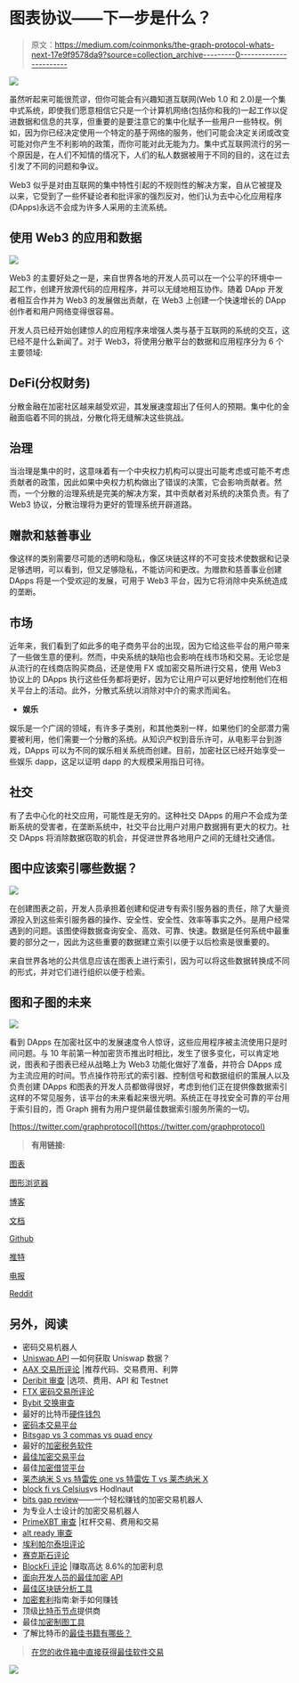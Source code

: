 # 图表协议——下一步是什么？

> 原文：<https://medium.com/coinmonks/the-graph-protocol-whats-next-17e9f9578da9?source=collection_archive---------0----------------------->

![](img/92d316c3f1a3122bc50f08ea8e29992d.png)

虽然听起来可能很荒谬，但你可能会有兴趣知道互联网(Web 1.0 和 2.0)是一个集中式系统，即使我们愿意相信它只是一个计算机网络(包括你和我的)一起工作以促进数据和信息的共享，但重要的是要注意它的集中化赋予一些用户一些特权。例如，因为你已经决定使用一个特定的基于网络的服务，他们可能会决定关闭或改变可能对你产生不利影响的政策，而你可能对此无能为力。集中式互联网流行的另一个原因是，在人们不知情的情况下，人们的私人数据被用于不同的目的，这在过去引发了不同的问题和争议。

Web3 似乎是对由互联网的集中特性引起的不规则性的解决方案，自从它被提及以来，它受到了一些怀疑论者和批评家的强烈反对，他们认为去中心化应用程序(DApps)永远不会成为许多人采用的主流系统。

## **使用 Web3 的应用和数据**

![](img/44ac44b821588418248b3e4802370879.png)

Web3 的主要好处之一是，来自世界各地的开发人员可以在一个公平的环境中一起工作，创建开放源代码的应用程序，并可以无缝地相互协作。随着 DApp 开发者相互合作并为 Web3 的发展做出贡献，在 Web3 上创建一个快速增长的 DApp 创作者和用户网络变得很容易。

开发人员已经开始创建惊人的应用程序来增强人类与基于互联网的系统的交互，这已经不是什么新闻了。对于 Web3，将使用分散平台的数据和应用程序分为 6 个主要领域:

## **DeFi(分权财务)**

分散金融在加密社区越来越受欢迎，其发展速度超出了任何人的预期。集中化的金融面临着不同的挑战，分散化将无缝解决这些挑战。

## **治理**

当治理是集中的时，这意味着有一个中央权力机构可以提出可能考虑或可能不考虑贡献者的政策，因此如果中央权力机构做出了错误的决策，它会影响贡献者。然而，一个分散的治理系统是完美的解决方案，其中贡献者对系统的决策负责。有了 Web3 协议，分散治理将为更好的管理系统开辟道路。

## **赠款和慈善事业**

像这样的类别需要尽可能的透明和隐私，像区块链这样的不可变技术使数据和记录足够透明，可以看到，但又足够隐私，不能访问和更改。为赠款和慈善事业创建 DApps 将是一个受欢迎的发展，可用于 Web3 平台，因为它将消除中央系统造成的垄断。

## **市场**

近年来，我们看到了如此多的电子商务平台的出现，因为它给这些平台的用户带来了一些做生意的便利。然而，中央系统的缺陷也会影响在线市场和交易。无论您是从流行的在线商店购买商品，还是使用 FX 或加密交易所进行交易，使用 Web3 协议上的 DApps 执行这些任务都将更好，因为它让用户可以更好地控制他们在相关平台上的活动。此外，分散式系统以消除对中介的需求而闻名。

*   **娱乐**

娱乐是一个广阔的领域，有许多子类别，和其他类别一样，如果他们的全部潜力需要被利用，他们需要一个分散的系统。从知识产权到音乐许可，从电影平台到游戏，DApps 可以为不同的娱乐相关系统而创建。目前，加密社区已经开始享受一些娱乐 dapp，这足以证明 dapp 的大规模采用指日可待。

## **社交**

有了去中心化的社交应用，可能性是无穷的。这种社交 DApps 的用户不会成为垄断系统的受害者，在垄断系统中，社交平台比用户对用户数据拥有更大的权力。社交 DApps 将消除数据窃取的机会，并促进世界各地用户之间的无缝社交通信。

## 图中应该索引哪些数据？

![](img/2971d061557a674482bf05197fc75df4.png)

在创建图表之前，开发人员承担着创建和促进专有索引服务器的责任，除了大量资源投入到这些索引服务器的操作、安全性、安全性、效率等事实之外。是用户经常遇到的问题。该图使得数据查询安全、高效、可靠、快速。数据是任何系统中最重要的部分之一，因此为这些重要的数据建立索引以便于以后检索是很重要的。

来自世界各地的公共信息应该在图表上进行索引，因为可以将这些数据转换成不同的形式，并对它们进行组织以便于检索。

## **图和子图的未来**

![](img/ff870103881402897a403088a68e4928.png)

看到 DApps 在加密社区中的发展速度令人惊讶，这些应用程序被主流使用只是时间问题。与 10 年前第一种加密货币推出时相比，发生了很多变化，可以肯定地说，图表和子图表已经从战略上为 Web3 功能化做好了准备，并符合 DApps 成为主流应用的时间。节点操作符形式的索引器、控制信号和数据组织的策展人以及负责创建 DApps 和图表的开发人员都做得很好，考虑到他们正在提供像数据索引这样的不常见服务，该平台的未来看起来很光明。系统正在寻找安全可靠的平台用于索引目的，而 Graph 拥有为用户提供最佳数据索引服务所需的一切。

[https://twitter.com/graphprotocol](https://twitter.com/graphprotocol)

> **有用链接:**

[图表](https://thegraph.com/)

[图形浏览器](https://thegraph.com/explorer/)

[博客](https://thegraph.com/blog/)

[文档](https://thegraph.com/docs/introduction)

[Github](https://github.com/graphprotocol)

[推特](https://twitter.com/graphprotocol)

[电报](https://t.me/graphprotocol)

[Reddit](https://www.reddit.com/r/thegraph/)

## 另外，阅读

*   密码交易机器人
*   [Uniswap API](https://bitquery.io/blog/uniswap-pool-api) —如何获取 Uniswap 数据？
*   [AAX 交易所评论](/coinmonks/aax-exchange-review-2021-67c5ea09330c) |推荐代码、交易费用、利弊
*   [Deribit 审查](/coinmonks/deribit-review-options-fees-apis-and-testnet-2ca16c4bbdb2) |选项、费用、API 和 Testnet
*   [FTX 密码交易所评论](/coinmonks/ftx-crypto-exchange-review-53664ac1198f)
*   [Bybit 交换审查](/coinmonks/bybit-exchange-review-dbd570019b71)
*   最好的比特币[硬件钱包](/coinmonks/the-best-cryptocurrency-hardware-wallets-of-2020-e28b1c124069?source=friends_link&sk=324dd9ff8556ab578d71e7ad7658ad7c)
*   [密码本交易平台](/coinmonks/top-10-crypto-copy-trading-platforms-for-beginners-d0c37c7d698c)
*   [Bitsgap vs 3 commas vs quad ency](https://blog.coincodecap.com/bitsgap-3commas-quadency)
*   最好的[加密税务软件](/coinmonks/best-crypto-tax-tool-for-my-money-72d4b430816b)
*   [最佳加密交易平台](/coinmonks/the-best-crypto-trading-platforms-in-2020-the-definitive-guide-updated-c72f8b874555)
*   最佳[加密借贷平台](/coinmonks/top-5-crypto-lending-platforms-in-2020-that-you-need-to-know-a1b675cec3fa)
*   [莱杰纳米 S vs 特雷佐 one vs 特雷佐 T vs 莱杰纳米 X](https://blog.coincodecap.com/ledger-nano-s-vs-trezor-one-ledger-nano-x-trezor-t)
*   [block fi vs Celsius](/coinmonks/blockfi-vs-celsius-vs-hodlnaut-8a1cc8c26630)vs Hodlnaut
*   [bits gap review](/coinmonks/bitsgap-review-a-crypto-trading-bot-that-makes-easy-money-a5d88a336df2)——一个轻松赚钱的加密交易机器人
*   为专业人士设计的加密交易机器人
*   [PrimeXBT 审查](/coinmonks/primexbt-review-88e0815be858) |杠杆交易、费用和交易
*   [alt ready 审查](https://blog.coincodecap.com/altrady-reivew)
*   [埃利帕尔泰坦评论](/coinmonks/ellipal-titan-review-85e9071dd029)
*   [赛克斯石评论](https://blog.coincodecap.com/secux-stone-hardware-wallet-review)
*   [BlockFi 评论](/coinmonks/blockfi-review-53096053c097) |赚取高达 8.6%的加密利息
*   [面向开发人员的最佳加密 API](/coinmonks/best-crypto-apis-for-developers-5efe3a597a9f)
*   [最佳区块链分析工具](https://bitquery.io/blog/best-blockchain-analysis-tools-and-software)
*   [加密套利](/coinmonks/crypto-arbitrage-guide-how-to-make-money-as-a-beginner-62bfe5c868f6)指南:新手如何赚钱
*   顶级[比特币节点](https://blog.coincodecap.com/bitcoin-node-solutions)提供商
*   最佳[加密制图工具](/coinmonks/what-are-the-best-charting-platforms-for-cryptocurrency-trading-85aade584d80)
*   了解比特币的[最佳书籍有哪些？](/coinmonks/what-are-the-best-books-to-learn-bitcoin-409aeb9aff4b)

> [在您的收件箱中直接获得最佳软件交易](/coinmonks/newsletters/coinmonks)

[![](img/160ce73bd06d46c2250251e7d5969f9d.png)](https://medium.com/coinmonks/newsletters/coinmonks)
